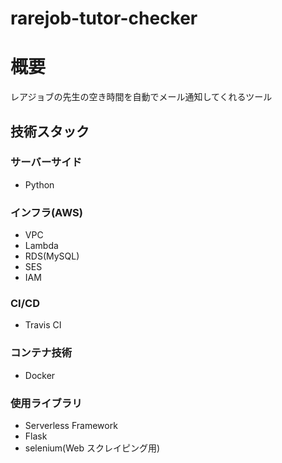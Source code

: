 # rarejob-tutor-checker

# 概要

レアジョブの先生の空き時間を自動でメール通知してくれるツール

## 技術スタック

### サーバーサイド

- Python

### インフラ(AWS)

- VPC
- Lambda
- RDS(MySQL)
- SES
- IAM

### CI/CD

- Travis CI

### コンテナ技術

- Docker

### 使用ライブラリ

- Serverless Framework
- Flask
- selenium(Web スクレイピング用)
